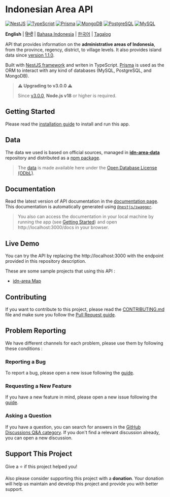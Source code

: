 <h1 align="">Indonesian Area API</h1>

<p>
  <a href="https://nestjs.com"><img alt="NestJS" src="https://img.shields.io/badge/-NestJS-ea2845?style=flat-square&logo=nestjs&logoColor=white" /></a>
  <a href="https://www.typescriptlang.org"><img alt="TypeScript" src="https://img.shields.io/badge/-TypeScript-007ACC?style=flat-square&logo=typescript&logoColor=white" /></a>
  <a href="https://www.prisma.io"><img alt="Prisma" src="https://img.shields.io/badge/-Prisma-1B222D?style=flat-square&logo=prisma&logoColor=white" /></a>
  <a href="https://www.mongodb.com"><img alt="MongoDB" src="https://img.shields.io/badge/-MongoDB-47A248?style=flat-square&logo=mongodb&logoColor=white" /></a>
  <a href="https://www.postgresql.org"><img alt="PostgreSQL" src="https://img.shields.io/badge/-PostgreSQL-657991?style=flat-square&logo=postgresql&logoColor=white" /></a>
  <a href="https://www.mysql.com"><img alt="MySQL" src="https://img.shields.io/badge/-MySQL-00688F?style=flat-square&logo=mysql&logoColor=white" /></a>
</p>

**English** | [हिन्दी](docs/README_hi.md) | [Bahasa Indonesia](docs/README_id.md) | [한국어](docs/README_ko.md) | [Tagalog](docs/README_tl.md)

API that provides information on the **administrative areas of Indonesia**, from the province, regency, district, to village levels. It also provides island data since [version 1.1.0](https://github.com/fityannugroho/idn-area/releases/tag/v1.1.0).

Built with [NestJS framework](https://nestjs.com) and writen in TypeScript. [Prisma](https://www.prisma.io) is used as the ORM to interact with any kind of databases (MySQL, PostgreSQL, and MongoDB).

> **⚠️ Upgrading to v3.0.0 ⚠️**
>
> Since [v3.0.0](https://github.com/fityannugroho/idn-area/releases/tag/v3.0.0), **Node.js v18** or higher is required.

## Getting Started

Please read the [installation guide](docs/installation.md) to install and run this app.

## Data

The data we used is based on official sources, managed in [**idn-area-data**](https://github.com/fityannugroho/idn-area-data) repository and distributed as a [npm package](https://www.npmjs.com/package/idn-area-data).

> The [data](https://github.com/fityannugroho/idn-area-data/tree/main/data) is made available here under the [Open Database License (ODbL)](https://github.com/fityannugroho/idn-area-data/blob/main/data/LICENSE.md).

## Documentation

Read the latest version of API documentation in the [documentation page](https://idn-area.up.railway.app/docs). This documentation is automatically generated using [`@nestjs/swagger`](https://docs.nestjs.com/openapi/introduction).

> You also can access the documentation in your local machine by running the app (see [Getting Started](#getting-started)) and open http://localhost:3000/docs in your browser.

## Live Demo

You can try the API by replacing the http://localhost:3000 with the endpoint provided in this repository description.

These are some sample projects that using this API :

- [idn-area Map](https://github.com/fityannugroho/idn-area-map)

## Contributing

If you want to contribute to this project, please read the [CONTRIBUTING.md](CONTRIBUTING.md) file and make sure you follow the [Pull Request guide](CONTRIBUTING.md#submitting-a-pull-request).

## Problem Reporting

We have different channels for each problem, please use them by following these conditions :

### Reporting a Bug

To report a bug, please open a new issue following the [guide](CONTRIBUTING.md#submitting-an-issue).

### Requesting a New Feature

If you have a new feature in mind, please open a new issue following the [guide](CONTRIBUTING.md#submitting-an-issue).

### Asking a Question

If you have a question, you can search for answers in the [GitHub Discussions Q&A category](https://github.com/fityannugroho/idn-area/discussions/categories/q-a). If you don't find a relevant discussion already, you can open a new discussion.

## Support This Project

Give a ⭐️ if this project helped you!

Also please consider supporting this project with a **donation**. Your donation will help us maintain and develop this project and provide you with better support.
